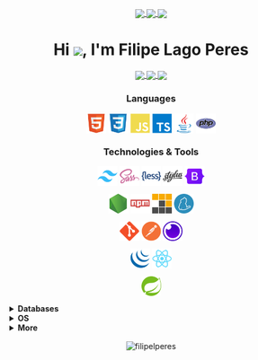 <p align="center">
  <a href="https://linkedin.com/in/filipelperes" target="blank"> <img align="center" src="https://img.shields.io/badge/LinkedIn-0A66C2?style=for-the-badge&logo=linkedin&logoColor=white" target="_blank"> </a>
  <a href="https://discord.com/users/399592495811526657" target="_blank"> <img align="center" src="https://img.shields.io/badge/Discord-5865F2?style=for-the-badge&logo=discord&logoColor=white" target="_blank"> </a>
  <a href="https://t.me/filipelperes"> <img align="center" src="https://img.shields.io/badge/Telegram-27A7E7?style=for-the-badge&logo=telegram&logoColor=white" target="_blank"> </a>
</p>

#
<h1 align="center">Hi <img align="center" src="https://raw.githubusercontent.com/kaueMarques/kaueMarques/master/hi.gif" height="45px">, I'm Filipe Lago Peres</h1>

<p align="center">
  <a href="mailto:filipelperes@gmail.com"> <img align="center" src="https://img.shields.io/badge/Gmail-D44638?style=for-the-badge&logo=gmail&logoColor=white" target="_blank"> </a>
  <a href="mailto:filipelperes@pm.me"> <img align="center" src="https://img.shields.io/badge/ProtonMail-6D4AFF?style=for-the-badge&logo=protonmail&logoColor=white" target="_blank"> </a>
  <a href="mailto:filipelperes@outlook.com.br"> <img align="center" src="https://img.shields.io/badge/Outlook-0078D4?style=for-the-badge&logo=microsoft-outlook&logoColor=white" target="_blank"> </a>
</p>

<h3 align="center">Languages</h3>
<p align="center">
  <img align="center" src="https://raw.githubusercontent.com/devicons/devicon/master/icons/html5/html5-original.svg" alt="HTML5" width="35" height="35"/>
  <img align="center" src="https://raw.githubusercontent.com/devicons/devicon/master/icons/css3/css3-original.svg" alt="CSS3" width="35" height="35"/>
  <img align="center" src="https://raw.githubusercontent.com/devicons/devicon/master/icons/javascript/javascript-plain.svg" alt="Javascript" width="35" height="35"/>
  <img align="center" src="https://raw.githubusercontent.com/devicons/devicon/master/icons/typescript/typescript-plain.svg" alt="Typescript" width="35" height="35">
  <img align="center" src="https://raw.githubusercontent.com/devicons/devicon/master/icons/java/java-original.svg" alt="Java" width="35" height="35">
  <img align="center" src="https://raw.githubusercontent.com/devicons/devicon/master/icons/php/php-original.svg" alt="PHP" width="35" height="35"/>
</p>

<h3 align="center">Technologies & Tools</h3>
<p align="center">
  <img align="center" src="https://raw.githubusercontent.com/devicons/devicon/master/icons/tailwindcss/tailwindcss-original.svg" alt="Bootstrap" width="35" height="35"/>
  <img align="center" src="https://raw.githubusercontent.com/devicons/devicon/master/icons/sass/sass-original.svg" alt="Sass" width="35" height="35"/>
  <img align="center" src="https://raw.githubusercontent.com/devicons/devicon/master/icons/less/less-plain-wordmark.svg" alt="Less" width="35" height="35"/>
  <img align="center" src="https://raw.githubusercontent.com/devicons/devicon/master/icons/stylus/stylus-original.svg" alt="Stylus" width="35" height="35"/>
  <img align="center" src="https://raw.githubusercontent.com/devicons/devicon/master/icons/bootstrap/bootstrap-original.svg" alt="Bootstrap" width="35" height="35"/>
</p>
<p align="center">
  <img align="center" src="https://raw.githubusercontent.com/devicons/devicon/master/icons/nodejs/nodejs-original.svg" alt="NodeJS" width="35" height="35"/>
  <img align="center" src="https://raw.githubusercontent.com/devicons/devicon/master/icons/npm/npm-original-wordmark.svg" alt="NPM" width="35" height="35"/>
  <img align="center" src="https://raw.githubusercontent.com/devicons/devicon/master/icons/pnpm/pnpm-original.svg" alt="Pnpm" width="35" height="35" />
  <img align="center" src="https://raw.githubusercontent.com/devicons/devicon/master/icons/yarn/yarn-original.svg" alt="Yarn" width="35" height="35"/>
</p>

<p align="center">
  <img align="center" src="https://raw.githubusercontent.com/devicons/devicon/master/icons/git/git-plain.svg" alt="Git" width="35" height="35"/>
  <img align="center" src="https://raw.githubusercontent.com/devicons/devicon/master/icons/postman/postman-original.svg" alt="Postman" width="35" height="35"/>
  <img align="center" src="https://raw.githubusercontent.com/devicons/devicon/master/icons/insomnia/insomnia-original.svg" alt="Insomnia" width="35" height="35"/>
</p>

<p align="center">
  <img align="center" src="https://raw.githubusercontent.com/devicons/devicon/master/icons/jquery/jquery-original.svg" alt="JQuery" width="35" height="35"/>
  <img align="center" src="https://raw.githubusercontent.com/devicons/devicon/master/icons/react/react-original.svg" alt="React" width="35" height="35"/>
</p>

<p align="center">
  <img align="center" src="https://raw.githubusercontent.com/devicons/devicon/master/icons/spring/spring-original.svg" alt="JQuery" width="35" height="35"/>
</p>

<details>
  <summary><b>Databases</b></summary>

  <h3 align="center">Databases</h3>
  <p align="center">
    <img align="center" src="https://raw.githubusercontent.com/devicons/devicon/master/icons/mysql/mysql-original.svg" alt="MySQL" width="35" height="35"/>
    <img align="center" src="https://raw.githubusercontent.com/devicons/devicon/master/icons/mariadb/mariadb-original.svg" alt="MariaDB" width="35" height="35"/>
    <img align="center" src="https://raw.githubusercontent.com/devicons/devicon/master/icons/postgresql/postgresql-original.svg" alt="Postgre SQL" width="35" height="35"/>
    <img align="center" src="https://raw.githubusercontent.com/devicons/devicon/master/icons/sqlite/sqlite-original.svg" alt="Postgre SQL" width="35" height="35"/>
  </p>
</details>

<details>
  <summary><b>OS</b></summary>

  <h3 align="center">OS</h3>
  <p align="center">
    <img align="center" src="https://raw.githubusercontent.com/devicons/devicon/master/icons/linux/linux-original.svg" alt="Linux" width="35" height="35"/>
    <img align="center" src="https://raw.githubusercontent.com/devicons/devicon/master/icons/windows11/windows11-original.svg" alt="Windows" width="35" height="35"/>
  </p>
</details>

<details>
  <summary><b>More</b></summary>

  <p align="center">
    <img align="center" src="http://github-profile-summary-cards.vercel.app/api/cards/profile-details?username=filipelperes&theme=omni" />
  </p>
  <p align="center">
    <img align="center" src="http://github-profile-summary-cards.vercel.app/api/cards/repos-per-language?username=filipelperes&theme=omni" />
    <img align="center" src="http://github-profile-summary-cards.vercel.app/api/cards/stats?username=filipelperes&theme=omni" />
  </p>
  <p align="center">
    <img align="center" src="https://github-readme-stats.vercel.app/api/top-langs/?username=filipelperes&theme=omni&hide_border=true&layout=compact&langs_count=8"/>
    <img align="center" src="https://github-readme-stats.vercel.app/api?username=filipelperes&theme=omni&hide_border=true&include_all_commits=true&count_private=true&size_weight=0&count_weight=1&rank_icon=percentile&show_icons=true&text_bold=false&custom_title=Stats"/>
  </p>
  <p align="center">
  <img align="center" src="https://github-readme-streak-stats.herokuapp.com/?user=filipelperes&theme=omni&hide_border=true&card_width=700"/>
  </p>
</details>

<p align="center"> <img align="center" src="https://komarev.com/ghpvc/?username=filipelperes&label=Profile%20views&color=988BC7&style=for-the-badge&label=Views" alt="filipelperes" /> </p>
